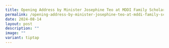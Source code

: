 ```yaml
---
title: Opening Address by Minister Josephine Teo at MDDI Family Scholarship Ceremony
permalink: /opening-address-by-minister-josephine-teo-at-mddi-family-scholarship-ceremony/
date: 2024-08-14
layout: post
description: ""
image: ""
variant: tiptap
---
```

